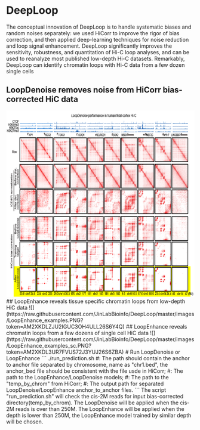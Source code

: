# DeepLoop
The conceptual innovation of DeepLoop is to handle systematic biases and random noises separately: we used HiCorr to improve the rigor of bias correction, and then applied deep-learning techniques for noise reduction and loop signal enhancement. DeepLoop significantly improves the sensitivity, robustness, and quantitation of Hi-C loop analyses, and can be used to reanalyze most published low-depth Hi-C datasets. Remarkably, DeepLoop can identify chromatin loops with Hi-C data from a few dozen single cells
## LoopDenoise removes noise from HiCorr bias-corrected HiC data
<img src="https://github.com/JinLabBioinfo/DeepLoop/blob/master/images/LoopDenoise.example.PNG" width="800" height="500"/>
## LoopEnhance reveals tissue specific chromatin loops from low-depth HiC data
![](https://raw.githubusercontent.com/JinLabBioinfo/DeepLoop/master/images/LoopEnhance_examples.PNG?token=AM2XKDLZJU2IGUC3OH4ULL26S6Y4Q)
## LoopEnhance reveals chromatin loops from a few dozens of single cell HiC data
![](https://raw.githubusercontent.com/JinLabBioinfo/DeepLoop/master/images/LoopEnhance_examples_sc.PNG?token=AM2XKDL3UR7FVUS72J3YUJ26S6ZBA)
# Run LoopDenoise or LoopEnhance
```
./run_prediction.sh <anchor_bed_dir> <path to models> <path to anchor_to_anchor files> <output path>
#<anchor_bed_dir>: The path should contain the anchor to anchor file separated by chromosome, name as "chr1.bed", the anchor_bed file should be consistent with the file usde in HiCorr;
#<path_to_models>: The path to the LoopEnhance/LoopDenoise models;
#<path to anchor_to_anchor files>: The path to the "temp_by_chrom" from HiCorr;
#<output path>: The output path for separated LoopDenoise/LoopEnhance anchor_to_anchor files.
```
The script "run_prediction.sh" will check the cis-2M reads for input bias-corrected directory(temp_by_chrom). The LoopDenoise will be applied when the cis-2M reads is over than 250M. The LoopEnhance will be applied when the depth is lower than 250M, the LoopEnhance model trained by similar depth will be chosen.


